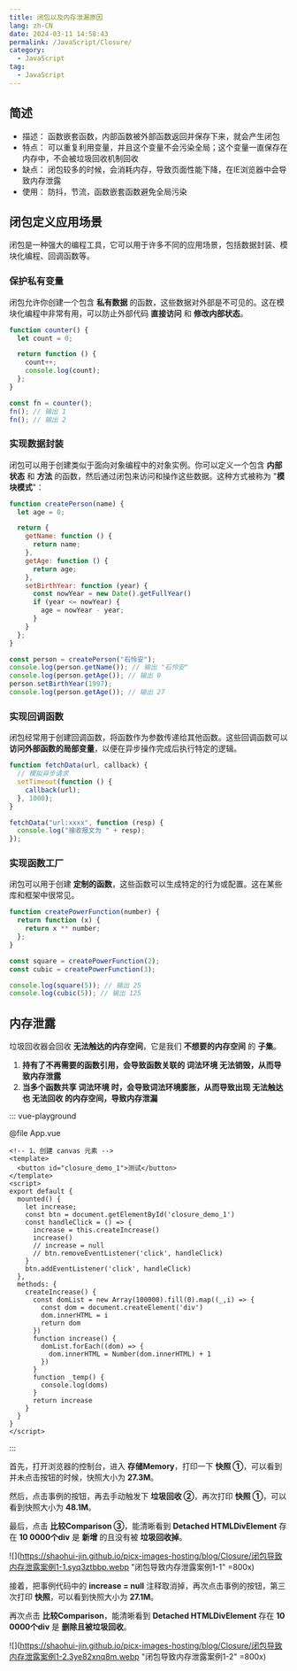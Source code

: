 ```yaml
---
title: 闭包以及内存泄漏原因
lang: zh-CN
date: 2024-03-11 14:58:43
permalink: /JavaScript/Closure/
category:
  - JavaScript
tag:
  - JavaScript
---
```


## 简述

- 描述： 函数嵌套函数，内部函数被外部函数返回并保存下来，就会产生闭包
- 特点： 可以重复利用变量，并且这个变量不会污染全局；这个变量一直保存在内存中，不会被垃圾回收机制回收
- 缺点： 闭包较多的时候，会消耗内存，导致页面性能下降，在IE浏览器中会导致内存泄露
- 使用： 防抖，节流，函数嵌套函数避免全局污染

## 闭包定义应用场景

闭包是一种强大的编程工具，它可以用于许多不同的应用场景，包括数据封装、模块化编程、回调函数等。

### 保护私有变量

闭包允许你创建一个包含 **私有数据** 的函数，这些数据对外部是不可见的。这在模块化编程中非常有用，可以防止外部代码 **直接访问** 和 **修改内部状态**。

```js
function counter() {
  let count = 0;

  return function () {
    count++;
    console.log(count);
  };
}

const fn = counter();
fn(); // 输出 1
fn(); // 输出 2
```

### 实现数据封装

闭包可以用于创建类似于面向对象编程中的对象实例。你可以定义一个包含 **内部状态** 和 **方法** 的函数，然后通过闭包来访问和操作这些数据。这种方式被称为 "**模块模式**"：

```js
function createPerson(name) {
  let age = 0;

  return {
    getName: function () {
      return name;
    },
    getAge: function () {
      return age;
    },
    setBirthYear: function (year) {
      const nowYear = new Date().getFullYear()
      if (year <= nowYear) {
        age = nowYear - year;
      }
    }
  };
}

const person = createPerson("石怜安");
console.log(person.getName()); // 输出 "石怜安"
console.log(person.getAge()); // 输出 0
person.setBirthYear(1997);
console.log(person.getAge()); // 输出 27
```

### 实现回调函数

闭包经常用于创建回调函数，将函数作为参数传递给其他函数。这些回调函数可以 **访问外部函数的局部变量**，以便在异步操作完成后执行特定的逻辑。

```js
function fetchData(url, callback) {
  // 模拟异步请求
  setTimeout(function () {
    callback(url);
  }, 1000);
}

fetchData("url:xxxx", function (resp) {
  console.log("接收报文为 " + resp);
});
```

### 实现函数工厂

闭包可以用于创建 **定制的函数**，这些函数可以生成特定的行为或配置。这在某些库和框架中很常见。

```js
function createPowerFunction(number) {
  return function (x) {
    return x ** number;
  };
}

const square = createPowerFunction(2);
const cubic = createPowerFunction(3);

console.log(square(5)); // 输出 25
console.log(cubic(5)); // 输出 125
```

## 内存泄露

垃圾回收器会回收 **无法触达的内存空间**，它是我们 **不想要的内存空间** 的 **子集**。

1. **持有了不再需要的函数引用，会导致函数关联的 词法环境 无法销毁，从而导致内存泄露**
2. **当多个函数共享 词法环境 时，会导致词法环境膨胀，从而导致出现 无法触达 也 无法回收 的内存空间，导致内存泄漏**

::: vue-playground

@file App.vue

```vue
<!-- 1、创建 canvas 元素 -->
<template>
  <button id="closure_demo_1">测试</button>
</template>
<script>
export default {
  mounted() {
    let increase;
    const btn = document.getElementById('closure_demo_1')
    const handleClick = () => {
      increase = this.createIncrease()
      increase()
      // increase = null
      // btn.removeEventListener('click', handleClick)
    }
    btn.addEventListener('click', handleClick)
  },
  methods: {
    createIncrease() {
      const domList = new Array(100000).fill(0).map((_,i) => {
        const dom = document.createElement('div')
        dom.innerHTML = i
        return dom
      })
      function increase() {
        domList.forEach((dom) => {
          dom.innerHTML = Number(dom.innerHTML) + 1
        })
      }
      function _temp() {
        console.log(doms)
      }
      return increase
    }
  }
}
</script>
```
:::

首先，打开浏览器的控制台，进入 **存储Memory**，打印一下 **快照 ①**，可以看到并未点击按钮的时候，快照大小为 **27.3M**。

然后，点击事例的按钮，再去手动触发下 **垃圾回收 ②**，再次打印 **快照 ①**，可以看到快照大小为 **48.1M**。

最后，点击 **比较Comparison ③**，能清晰看到 **Detached HTMLDivElement** 存在 **10 0000个div** 是 **新增** 的且没有被 **垃圾回收掉**。

![](https://shaohui-jin.github.io/picx-images-hosting/blog/Closure/闭包导致内存泄露案例1-1.syq3ztbbp.webp "闭包导致内存泄露案例1-1" =800x)

接着，把事例代码中的 **increase = null** 注释取消掉，再次点击事例的按钮，第三次打印 **快照**，可以看到快照大小为 **27.1M**。

再次点击 **比较Comparison**，能清晰看到 **Detached HTMLDivElement** 存在 **10 0000个div** 是 **删除且被垃圾回收**。

![](https://shaohui-jin.github.io/picx-images-hosting/blog/Closure/闭包导致内存泄露案例1-2.3ye82xnq8m.webp "闭包导致内存泄露案例1-2" =800x)










